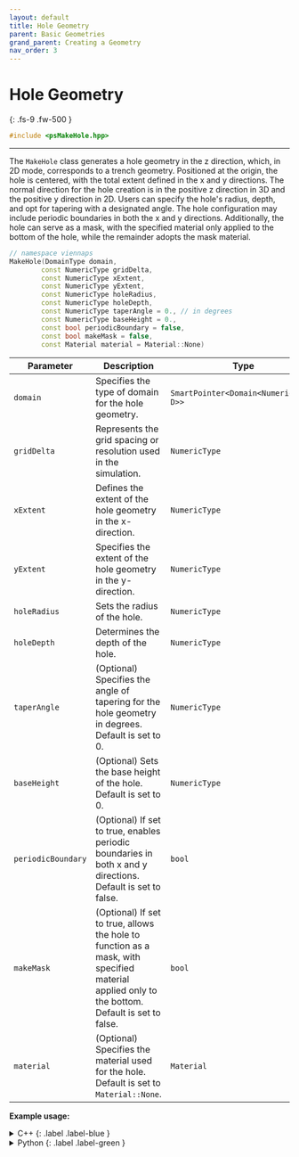 ```yaml
---
layout: default
title: Hole Geometry
parent: Basic Geometries
grand_parent: Creating a Geometry
nav_order: 3
---
```


# Hole Geometry
{: .fs-9 .fw-500 }

```c++
#include <psMakeHole.hpp> 
```
---

The `MakeHole` class generates a hole geometry in the z direction, which, in 2D mode, corresponds to a trench geometry. Positioned at the origin, the hole is centered, with the total extent defined in the x and y directions. The normal direction for the hole creation is in the positive z direction in 3D and the positive y direction in 2D. Users can specify the hole's radius, depth, and opt for tapering with a designated angle. The hole configuration may include periodic boundaries in both the x and y directions. 
Additionally, the hole can serve as a mask, with the specified material only applied to the bottom of the hole, while the remainder adopts the mask material.

```c++
// namespace viennaps
MakeHole(DomainType domain,
        const NumericType gridDelta,
        const NumericType xExtent, 
        const NumericType yExtent,
        const NumericType holeRadius,
        const NumericType holeDepth,
        const NumericType taperAngle = 0., // in degrees
        const NumericType baseHeight = 0.,
        const bool periodicBoundary = false,
        const bool makeMask = false,
        const Material material = Material::None)
```

| Parameter              | Description                                                           | Type                           |
|------------------------|-----------------------------------------------------------------------|--------------------------------|
| `domain`               | Specifies the type of domain for the hole geometry.                |  `SmartPointer<Domain<NumericType, D>>`  |
| `gridDelta`            | Represents the grid spacing or resolution used in the simulation.                   | `NumericType`                  |
| `xExtent`              | Defines the extent of the hole geometry in the x-direction.                         | `NumericType`                  |
| `yExtent`              | Specifies the extent of the hole geometry in the y-direction.                  | `NumericType`                  |
| `holeRadius`           | Sets the radius of the hole.                                   | `NumericType`                  |
| `holeDepth`            | Determines the depth of the hole.                                       | `NumericType`                  |
| `taperAngle`           | (Optional) Specifies the angle of tapering for the hole geometry in degrees. Default is set to 0. | `NumericType`      |
| `baseHeight`           | (Optional) Sets the base height of the hole. Default is set to 0.             | `NumericType`                  |
| `periodicBoundary`     | (Optional) If set to true, enables periodic boundaries in both x and y directions. Default is set to false. | `bool`  |
| `makeMask`             | (Optional) If set to true, allows the hole to function as a mask, with specified material applied only to the bottom. Default is set to false. | `bool`  |
| `material`             | (Optional) Specifies the material used for the hole. Default is set to `Material::None`.    |   `Material`  |

__Example usage:__

<details markdown="1">
<summary markdown="1">
C++
{: .label .label-blue }
</summary>
```c++
// namespace viennaps
auto domain = SmartPointer<Domain<NumericType, D>>::New();
MakeHole<NumericType, D>(domain, 0.5, 10.0, 10.0, 2.5, 5.0, 10., 0., false,
                         false, Material::Si)
    .apply();
```
</details>

<details markdown="1">
<summary markdown="1">
Python
{: .label .label-green }
</summary>
```python
domain = vps.Domain()
vps.MakeHole(domain=domain,
              gridDelta=0.5,
              xExtent=10.0,
              yExtent=10.0,
              holeRadius=2.5,
              holeDepth=5.0,
              taperingAngle=10.0,
              baseHeight=0.0,
              periodicBoundary=False,
              makeMask=False,
              material=vps.Material.Si,
             ).apply()
```
</details>